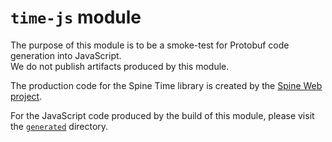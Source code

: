 # `time-js` module

The purpose of this module is to be a smoke-test for Protobuf code generation into JavaScript.<br/>
We do not publish artifacts produced by this module. 

The production code for the Spine Time library is created by the [Spine Web project][spine-web]. 

For the JavaScript code produced by the build of this module, please visit
the [`generated`](generated) directory.
                        
[spine-web]: https://github.com/SpineEventEngine/web 
